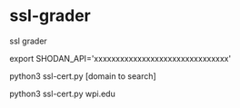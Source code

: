 # ssl-grader
ssl grader

export SHODAN_API='xxxxxxxxxxxxxxxxxxxxxxxxxxxxxxx'

python3 ssl-cert.py [domain to search]

python3 ssl-cert.py wpi.edu
